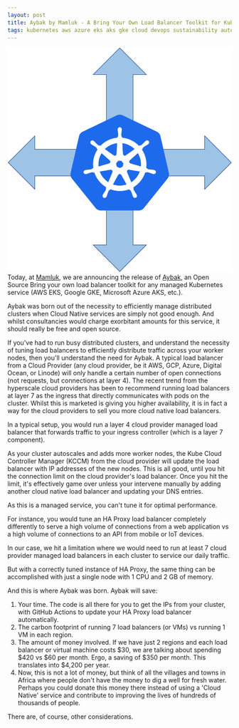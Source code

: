 ```yaml
---
layout: post
title: Aybak by Mamluk - A Bring Your Own Load Balancer Toolkit for Kubernetes
tags: kubernetes aws azure eks aks gke cloud devops sustainability autoscaling
---
```


<img src="/assets/img/k8s-aybak.png" 
alt="Aybak - a bring your own loadbalancer toolkit for Kubernetes" />
Today, at <a href="https://mamluk.net" target="_blank" rel="nofollow">Mamluk</a>, we are announcing 
the release of <a href="https://github.com/mam-luk/aybak" target="_blank">Aybak</a>, an Open Source 
Bring your own load balancer toolkit for any managed Kubernetes service
(AWS EKS, Google GKE, Microsoft Azure AKS, etc.).

Aybak was born out of the necessity to efficiently manage distributed clusters when Cloud Native services 
are simply not good enough. And whilst consultancies would charge exorbitant amounts for this service, it should really be 
free and open source.

If you've had to run busy distributed clusters, and understand the necessity of tuning load balancers to efficiently 
distribute traffic across your worker nodes, then you'll understand the need for Aybak. A typical load balancer 
from a Cloud Provider (any cloud provider, be it AWS, GCP, Azure, Digital Ocean, or Linode) will only handle 
a certain number of open connections (not requests, but connections at layer 4). The recent trend from the 
hyperscale cloud providers has been to recommend running load balancers at layer 7 as the ingress that directly 
communicates with pods on the cluster. Whilst this is marketed is giving you higher availability, it is in fact 
a way for the cloud providers to sell you more cloud native load balancers.

In a typical setup, you would run a layer 4 cloud provider managed load balancer that forwards traffic to 
your ingress controller (which is a layer 7 component).

As your cluster autoscales and adds more worker nodes, the Kube Cloud Controller Manager (KCCM) from the cloud 
provider will update the load balancer with IP addresses of the new nodes. This is all good, until you hit the connection 
limit on the cloud provider's load balancer. Once you hit the limit, it's effectively game over unless your intervene manually 
by adding another cloud native load balancer and updating your DNS entries. 

As this is a managed service, you can't tune it for optimal performance.  

For instance, you would tune an HA Proxy load balancer completely differently to serve a high volume of connections from a web application 
vs a high volume of connections to an API from mobile or IoT devices.

In our case, we hit a limitation where we would need to run at least 7 cloud provider managed load balancers in each cluster to service 
our daily traffic.

But with a correctly tuned instance of HA Proxy, the same thing can be accomplished with just a single node with 1 CPU and 2 GB of memory.

And this is where Aybak was born. Aybak will save:

1. Your time. The code is all there for you to get the IPs from your cluster, with GitHub Actions to update your HA Proxy load balancer automatically.
2. The carbon footprint of running 7 load balancers (or VMs) vs running 1 VM in each region.
3. The amount of money involved. If we have just 2 regions and each load balancer or virtual machine costs \$30, we are talking about spending \$420 vs \$60 per month. Ergo, a saving of \$350 per month. This translates into \$4,200 per year.
4. Now, this is not a lot of money, but think of all the villages and towns in Africa where people don't have the money to dig a well for fresh water. Perhaps you could donate this money there instead of using a 'Cloud Native' service and contribute to improving the lives of hundreds of thousands of people.

There are, of course, other considerations.